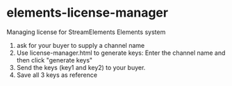 # elements-license-manager
Managing license for StreamElements Elements system

1. ask for your buyer to supply a channel name
2. Use license-manager.html to generate keys: Enter the channel name and then click "generate keys"
3. Send the keys (key1 and key2) to your buyer.
4. Save all 3 keys as reference 
